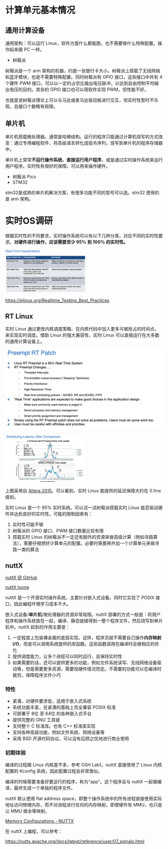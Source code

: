 # 计算单元基本情况

## 通用计算设备

通用架构：可以运行 Linux，软件方面什么都能跑，也不需要做什么特殊配置。操作起来跟 PC 一样。

* 树莓派

树莓派是一个 arm 架构的机器，约是一张银行卡大小。树莓派上搭载了无线网络和蓝牙模块，也是不需要特殊配置。同时树莓派有 GPIO 接口，这些接口中共有 4 个硬件 PWM 接口，可以以一定的占空比输出电压脉冲，以达到自由控制平均输出电压的目的。其余的 GPIO 接口也可以用软件实现 PWM，但性能不好。

也就是说树莓派理论上可以与马达或者马达驱动板进行交互，但实时性暂时不乐观，且接口个数略有局限。

## 单片机

单片机搭载微处理器。通常是哈佛结构。运行的程序只能通过计算机烧写的方式改变：通过专用编程软件，将高级语言转化成指令序列，烧写到单片机的程序存储器中。

单片机上常常**不运行操作系统、直接运行用户程序**，或是通过实时操作系统来运行用户程序。实时性有很好的保障。可以用来操作硬件。

* 树莓派 Pico
* STM32

stm32是成熟的单片机解决方案，有很多功能不同的型号可以选。stm32 使用的是 arm 架构。

# 实时OS调研

根据实时性的不同要求，实时操作系统可以有以下几种分类，对应不同的实时性要求。**对硬件进行操作，应该需要至少 95% 到 100% 的实时性。**

<img src="实时OS调研.assets/image-20220403下午92257085.png" alt="image-20220403下午92257085" style="zoom:25%;" />

https://elinux.org/Realtime_Testing_Best_Practices

## RT Linux

实时 Linux 通过更改内核调度策略、在内核代码中加入更多可被抢占的时间点，来实现实时调度。借助 Linux 的强大兼容性，实时 Linux 可以直接运行在大多数的通用计算设备上。

![image-20220403下午92316401](实时OS调研.assets/image-20220403下午92316401.png)

<img src="实时OS调研.assets/image-20220403下午95407081.png" alt="image-20220403下午95407081" style="zoom:25%;" />

上图采用自 [Altera 2015](https://elinux.org/images/d/de/Real_Time_Linux_Scheduling_Performance_Comparison.pdf)。可以看到，实时 Linux 能提供的延迟保障大约在 0.1ms 级别。

实时 Linux 是一个 95% 实时系统。可以试一试树莓派搭载实时 Linux 能否驱动硬件并达到良好的实时性。可能的限制因素有：

1. 实时性可能不够
2. 树莓派的 GPIO 接口、PWM 接口数量比较有限
3. 搭载实时 Linux 的树莓派不一定还有额外的资源来做高级计算（例如寻路算法），需要仔细想好计算单元的配置。必要时需要再外加一个计算单元来做寻路一类的算法

## nuttX

[nuttX @ GitHub](https://github.com/apache/incubator-nuttx)

[nuttX home](https://nuttx.apache.org/)

nuttX 是一个开源实时操作系统，主要针对嵌入式设备。同时它实现了 POSIX 接口，因此编程环境学习成本不大。

嵌入式设备/**单片机**/微处理器的资源非常局限。nuttX 部署的方式一般是：将用户程序和操作系统放在一起，编译、静态链接得到一整个程序文件，然后烧写到单片机中。nuttX 起到的作用主要是：

1. 一定程度上包装裸金属的底层实现。这样，程序员就不需要自己操作**内存映射 I/O**，而是可以调用系统提供的库函数。这些函数调用在编译时会做相应的优化
2. 提供调度能力，让多个进程可以同时运行，且保持实时性
3. 如果需要的话，还可以提供更多的功能，例如文件系统读写、无线网络设备驱动等，但是需要更多资源，需要视硬件情况而定。不需要的功能可以在编译时裁剪，保障程序文件小巧

### 特性

* 紧凑，对硬件要求低，适用于嵌入式系统
* 系统功能丰富，在紧凑的基础上完全兼容 POSIX 标准
* 可部署于 8位 至 64位 的各种嵌入式平台
* 提供完整的 GNU 工具链
* 支持整个 C 标准库。也有 C++ 标准库实现
* 支持各种高级功能，例如文件系统、网络设备等
* 采用 BSD 开源代码协议，可以没有后顾之忧地进行商业使用

### 初期体验

编译的过程跟 Linux 内核差不多，参考 OSH Lab1。nuttX 直接使用了 Linux 内核配置的 Kconfig 系统，因此配置过程会非常类似。

编译的时候需要准备好要运行的程序，称为“app”。这个程序会与 nuttX 一起被编译，最终生成一个单独的程序文件。

nuttX 默认使用 flat address space，即整个操作系统中的所有进程直接使用实际地址访问物理内存，而不对进程进行任何的内存映射。即使硬件有 MMU，也只是让 MMU 做全等映射。

[Memory Configurations - NUTTX](https://cwiki.apache.org/confluence/display/NUTTX/Memory+Configurations)

在 nuttX 上编程，可以参考：

https://nuttx.apache.org/docs/latest/reference/user/07_signals.html

